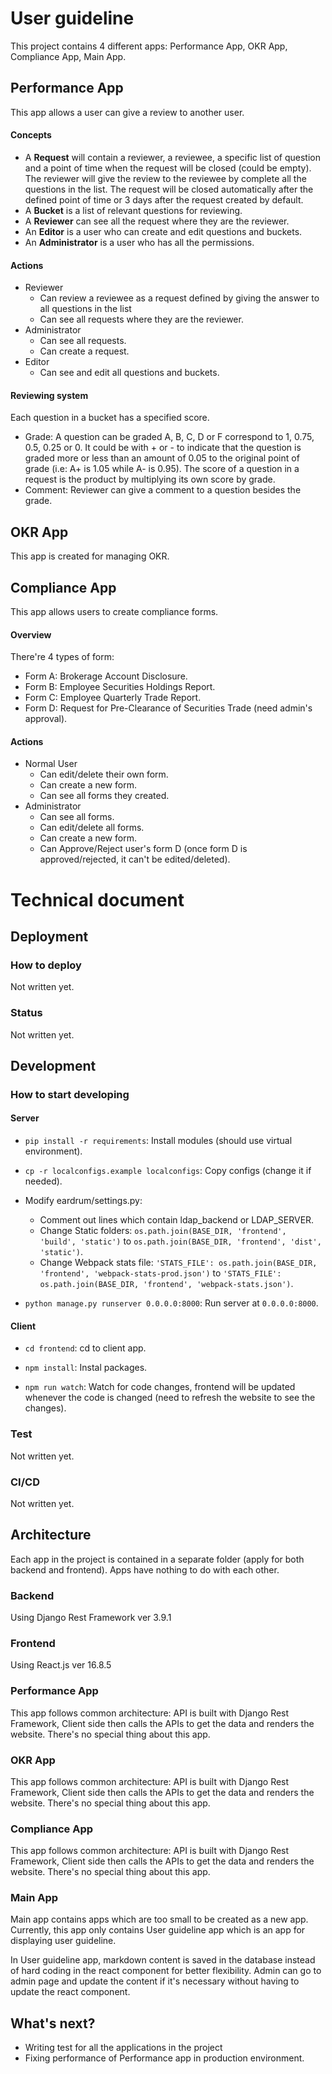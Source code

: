 
#  User guideline
This project contains 4 different apps: Performance App, OKR App, Compliance App, Main App.
##  Performance App
This app allows a user can give a review to another user.

#### Concepts
  * A __Request__ will contain a reviewer, a reviewee, a specific list of question and a point of time when the request will be closed (could be empty). The reviewer will give the review to the reviewee by complete all the questions in the list. The request will be closed automatically after the defined point of time or 3 days after the request created by default.
  * A __Bucket__ is a list of relevant questions for reviewing.
  * A __Reviewer__ can see all the request where they are the reviewer.
  * An __Editor__ is a user who can create and edit questions and buckets.
  * An __Administrator__ is a user who has all the permissions.
#### Actions
  * Reviewer
    *  Can review a reviewee as a request defined by giving the answer to all questions in the list
    *  Can see all requests where they are the reviewer.
  * Administrator
    *  Can see all requests.
    *  Can create a request.
  * Editor
    * Can see and edit all questions and buckets.

#### Reviewing system
  Each question in a bucket has a specified score.
  * Grade: A question can be graded A, B, C, D or F correspond to 1, 0.75, 0.5, 0.25 or 0. It could be with + or - to indicate that the question is graded more or less than an amount of 0.05 to the original point of grade (i.e: A+ is 1.05 while A- is 0.95). The score of a question in a request is the product by multiplying its own score by grade.
  * Comment: Reviewer can give a comment to a question besides the grade.


##  OKR App

This app is created for managing OKR.

##  Compliance App
This app allows users to create compliance forms.

#### Overview
There're 4 types of form:
* Form A: Brokerage Account Disclosure.
* Form B: Employee Securities Holdings Report.
* Form C: Employee Quarterly Trade Report.
* Form D: Request for Pre-Clearance of Securities Trade (need admin's approval).

#### Actions
  * Normal User
    *  Can edit/delete their own form.
    *  Can create a new form.
    *  Can see all forms they created.
  * Administrator
    *  Can see all forms.
    *  Can edit/delete all forms.
    *  Can create a new form.
    *  Can Approve/Reject user's form D (once form D is approved/rejected, it can't be edited/deleted).

#  Technical document

##  Deployment

###  How to deploy
Not written yet.

###  Status
Not written yet.
##  Development

###  How to start developing

####  Server

*  ```pip install -r requirements```: Install modules (should use virtual environment).

*  ```cp -r localconfigs.example localconfigs```: Copy configs (change it if needed).
*  Modify eardrum/settings.py:
    * Comment out lines which contain ldap_backend or LDAP_SERVER.
    *  Change Static folders: ```os.path.join(BASE_DIR, 'frontend', 'build', 'static')``` to ```os.path.join(BASE_DIR, 'frontend', 'dist', 'static')```.
    *  Change Webpack stats file: ```'STATS_FILE': os.path.join(BASE_DIR, 'frontend', 'webpack-stats-prod.json')``` to ```'STATS_FILE': os.path.join(BASE_DIR, 'frontend', 'webpack-stats.json')```.

*  ```python manage.py runserver 0.0.0.0:8000```: Run server at ```0.0.0.0:8000```.

####  Client

*  ```cd frontend```: cd to client app.

*  ```npm install```: Instal packages.

*  ```npm run watch```: Watch for code changes, frontend will be updated whenever the code is changed (need to refresh the website to see the changes).

###  Test
Not written yet.

###  CI/CD
Not written yet.

##  Architecture

Each app in the project is contained in a separate folder (apply for both backend and frontend). Apps have nothing to do with each other.

###  Backend

Using Django Rest Framework ver 3.9.1

###  Frontend

Using React.js ver 16.8.5

###  Performance App
This app follows common architecture: API is built with Django Rest Framework, Client side then calls the APIs to get the data and renders the website. There's no special thing about this app.

###  OKR App
This app follows common architecture: API is built with Django Rest Framework, Client side then calls the APIs to get the data and renders the website. There's no special thing about this app.

###  Compliance App
This app follows common architecture: API is built with Django Rest Framework, Client side then calls the APIs to get the data and renders the website. There's no special thing about this app.

###  Main App

Main app contains apps which are too small to be created as a new app. Currently, this app only contains User guideline app which is an app for displaying user guideline.

In User guideline app, markdown content is saved in the database instead of hard coding in the react component for better flexibility. Admin can go to admin page and update the content if it's necessary without having to update the react component.

##  What's next?

* Writing test for all the applications in the project
* Fixing performance of Performance app in production environment.
